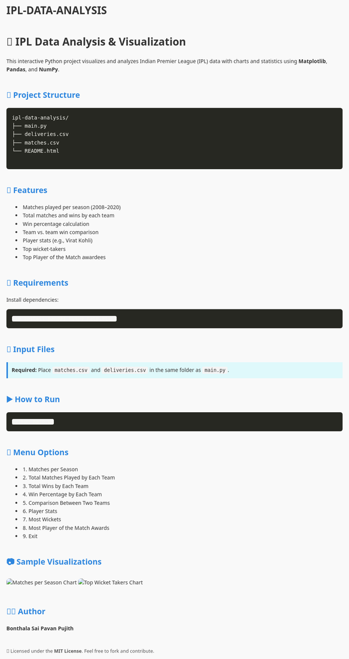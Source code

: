 # IPL-DATA-ANALYSIS
<!DOCTYPE html>
<html lang="en">
<head>
  <meta charset="UTF-8" />
  <meta name="viewport" content="width=device-width, initial-scale=1.0"/>
  <title>IPL Data Analysis & Visualization</title>
  <style>
    body {
      font-family: 'Segoe UI', Tahoma, Geneva, Verdana, sans-serif;
      line-height: 1.6;
      background: #f9f9f9;
      padding: 30px;
      max-width: 900px;
      margin: auto;
      color: #333;
    }

    h1 {
      color: #2e86de;
      border-bottom: 2px solid #2e86de;
      padding-bottom: 10px;
    }

    h2 {
      color: #2e86de;
      margin-top: 40px;
    }

    code {
      background: #f4f4f4;
      padding: 2px 6px;
      border-radius: 4px;
      font-size: 0.95em;
    }

    pre {
      background: #272822;
      color: #f8f8f2;
      padding: 15px;
      border-radius: 6px;
      overflow-x: auto;
    }

    ul {
      list-style: disc inside;
    }

    .highlight {
      background: #dff9fb;
      padding: 10px;
      border-left: 4px solid #2e86de;
      margin: 15px 0;
    }

    img {
      max-width: 100%;
      height: auto;
      border-radius: 8px;
      margin: 10px 0;
    }

    footer {
      margin-top: 40px;
      font-size: 0.9em;
      color: #555;
    }
  </style>
</head>
<body>

  <h1>🏏 IPL Data Analysis & Visualization</h1>

  <p>This interactive Python project visualizes and analyzes Indian Premier League (IPL) data with charts and statistics using <strong>Matplotlib</strong>, <strong>Pandas</strong>, and <strong>NumPy</strong>.</p>

  <h2>📁 Project Structure</h2>
  <pre>
ipl-data-analysis/
├── main.py
├── deliveries.csv
├── matches.csv
└── README.html
  </pre>

  <h2>🧠 Features</h2>
  <ul>
    <li>Matches played per season (2008–2020)</li>
    <li>Total matches and wins by each team</li>
    <li>Win percentage calculation</li>
    <li>Team vs. team win comparison</li>
    <li>Player stats (e.g., Virat Kohli)</li>
    <li>Top wicket-takers</li>
    <li>Top Player of the Match awardees</li>
  </ul>

  <h2>📌 Requirements</h2>
  <p>Install dependencies:</p>
  <pre><code>pip install pandas numpy matplotlib</code></pre>

  <h2>📂 Input Files</h2>
  <div class="highlight">
    <strong>Required:</strong> Place <code>matches.csv</code> and <code>deliveries.csv</code> in the same folder as <code>main.py</code>.
  </div>

  <h2>▶️ How to Run</h2>
  <pre><code>python main.py</code></pre>

  <h2>🧭 Menu Options</h2>
  <ul>
    <li>1. Matches per Season</li>
    <li>2. Total Matches Played by Each Team</li>
    <li>3. Total Wins by Each Team</li>
    <li>4. Win Percentage by Each Team</li>
    <li>5. Comparison Between Two Teams</li>
    <li>6. Player Stats</li>
    <li>7. Most Wickets</li>
    <li>8. Most Player of the Match Awards</li>
    <li>9. Exit</li>
  </ul>

  <h2>📷 Sample Visualizations</h2>
  <img src="images/matches_per_season.png" alt="Matches per Season Chart" />
  <img src="images/top_wickets.png" alt="Top Wicket Takers Chart" />

  <h2>👨‍💻 Author</h2>
  <p><strong>Bonthala Sai Pavan Pujith</strong></p>

  <footer>
    <p>📃 Licensed under the <strong>MIT License</strong>. Feel free to fork and contribute.</p>
  </footer>

</body>
</html>
